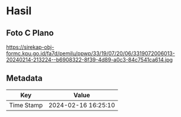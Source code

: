 # Hasil

## Foto C Plano

https://sirekap-obj-formc.kpu.go.id/fa7d/pemilu/ppwp/33/19/07/20/06/3319072006013-20240214-213224--b6908322-8f39-4d89-a0c3-84c7541ca614.jpg


## Metadata

| Key        | Value               |
| ---------- | ------------------- |
| Time Stamp | 2024-02-16 16:25:10 |



